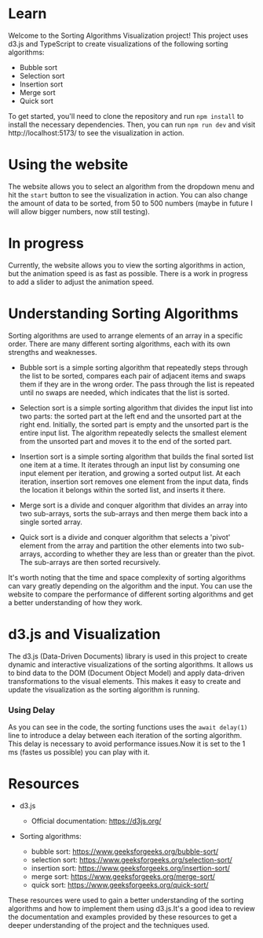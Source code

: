 # Learn

Welcome to the Sorting Algorithms Visualization project! This project uses d3.js and TypeScript to create visualizations of the following sorting algorithms:

-   Bubble sort
-   Selection sort
-   Insertion sort
-   Merge sort
-   Quick sort

To get started, you'll need to clone the repository and run `npm install` to install the necessary dependencies. Then, you can run `npm run dev` and visit http://localhost:5173/ to see the visualization in action.

# Using the website

The website allows you to select an algorithm from the dropdown menu and hit the `start` button to see the visualization in action. You can also change the amount of data to be sorted, from 50 to 500 numbers (maybe in future I will allow bigger numbers, now still testing).

# In progress

Currently, the website allows you to view the sorting algorithms in action, but the animation speed is as fast as possible. There is a work in progress to add a slider to adjust the animation speed.

# Understanding Sorting Algorithms

Sorting algorithms are used to arrange elements of an array in a specific order. There are many different sorting algorithms, each with its own strengths and weaknesses.

-   Bubble sort is a simple sorting algorithm that repeatedly steps through the list to be sorted, compares each pair of adjacent items and swaps them if they are in the wrong order. The pass through the list is repeated until no swaps are needed, which indicates that the list is sorted.

-   Selection sort is a simple sorting algorithm that divides the input list into two parts: the sorted part at the left end and the unsorted part at the right end. Initially, the sorted part is empty and the unsorted part is the entire input list. The algorithm repeatedly selects the smallest element from the unsorted part and moves it to the end of the sorted part.

-   Insertion sort is a simple sorting algorithm that builds the final sorted list one item at a time. It iterates through an input list by consuming one input element per iteration, and growing a sorted output list. At each iteration, insertion sort removes one element from the input data, finds the location it belongs within the sorted list, and inserts it there.

-   Merge sort is a divide and conquer algorithm that divides an array into two sub-arrays, sorts the sub-arrays and then merge them back into a single sorted array.

-   Quick sort is a divide and conquer algorithm that selects a 'pivot' element from the array and partition the other elements into two sub-arrays, according to whether they are less than or greater than the pivot. The sub-arrays are then sorted recursively.

It's worth noting that the time and space complexity of sorting algorithms can vary greatly depending on the algorithm and the input. You can use the website to compare the performance of different sorting algorithms and get a better understanding of how they work.

# d3.js and Visualization

The d3.js (Data-Driven Documents) library is used in this project to create dynamic and interactive visualizations of the sorting algorithms. It allows us to bind data to the DOM (Document Object Model) and apply data-driven transformations to the visual elements. This makes it easy to create and update the visualization as the sorting algorithm is running.

### Using Delay

As you can see in the code, the sorting functions uses the `await delay(1)` line to introduce a delay between each iteration of the sorting algorithm. This delay is necessary to avoid performance issues.Now it is set to the 1 ms (fastes us possible) you can play with it.

# Resources

-   d3.js

    -   Official documentation: https://d3js.org/

-   Sorting algorithms:
    -   bubble sort: https://www.geeksforgeeks.org/bubble-sort/
    -   selection sort: https://www.geeksforgeeks.org/selection-sort/
    -   insertion sort: https://www.geeksforgeeks.org/insertion-sort/
    -   merge sort: https://www.geeksforgeeks.org/merge-sort/
    -   quick sort: https://www.geeksforgeeks.org/quick-sort/

These resources were used to gain a better understanding of the sorting algorithms and how to implement them using d3.js.It's a good idea to review the documentation and examples provided by these resources to get a deeper understanding of the project and the techniques used.
